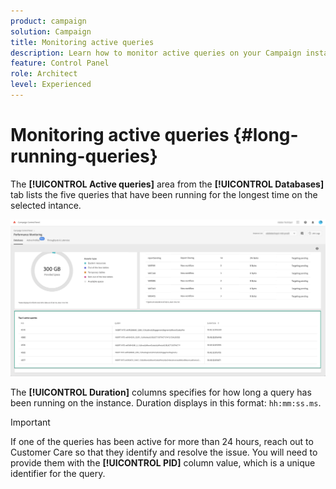 ```yaml
---
product: campaign
solution: Campaign
title: Monitoring active queries
description: Learn how to monitor active queries on your Campaign instances in the Control Panel.
feature: Control Panel
role: Architect
level: Experienced
---
```

# Monitoring active queries {#long-running-queries}

The **[!UICONTROL Active queries]** area from the **[!UICONTROL Databases]** tab lists the five queries that have been running for the longest time on the selected intance.

![](assets/active-queries.png)

The **[!UICONTROL Duration]** columns specifies for how long a query has been running on the instance. Duration displays in this format: `hh:mm:ss.ms`.

>[!IMPORTANT]
>
>If one of the queries has been active for more than 24 hours, reach out to Customer Care so that they identify and resolve the issue. You will need to provide them with the **[!UICONTROL PID]** column value, which is a unique identifier for the query.
